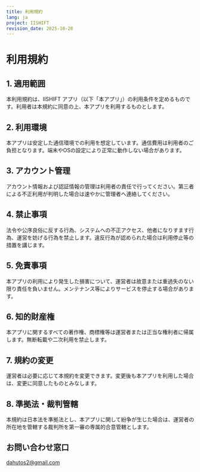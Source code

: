 ```yaml
---
title: 利用規約
lang: ja
project: IISHIFT
revision_date: 2025-10-20
---
```


# 利用規約

## 1. 適用範囲
本利用規約は、IISHIFT アプリ（以下「本アプリ」）の利用条件を定めるものです。利用者は本規約に同意の上、本アプリを利用するものとします。

## 2. 利用環境
本アプリは安定した通信環境での利用を想定しています。通信費用は利用者のご負担となります。端末やOSの設定により正常に動作しない場合があります。

## 3. アカウント管理
アカウント情報および認証情報の管理は利用者の責任で行ってください。第三者による不正利用が判明した場合は速やかに管理者へ連絡してください。

## 4. 禁止事項
法令や公序良俗に反する行為、システムへの不正アクセス、他者になりすます行為、運営を妨げる行為を禁止します。違反行為が認められた場合は利用停止等の措置を講じます。

## 5. 免責事項
本アプリの利用により発生した損害について、運営者は故意または重過失のない限り責任を負いません。メンテナンス等によりサービスを停止する場合があります。

## 6. 知的財産権
本アプリに関するすべての著作権、商標権等は運営者または正当な権利者に帰属します。無断転載や二次利用を禁止します。

## 7. 規約の変更
運営者は必要に応じて本規約を変更できます。変更後も本アプリを利用した場合は、変更に同意したものとみなします。

## 8. 準拠法・裁判管轄
本規約は日本法を準拠法とし、本アプリに関して紛争が生じた場合は、運営者の所在地を管轄する裁判所を第一審の専属的合意管轄とします。

## お問い合わせ窓口
dahutos2@gmail.com
